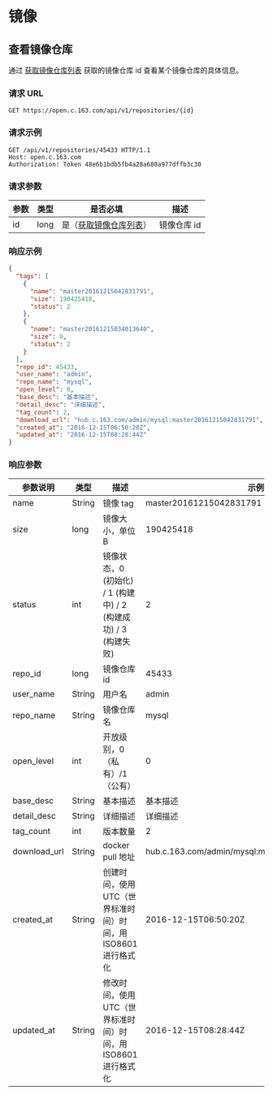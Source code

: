 # 镜像 

## 查看镜像仓库

通过 [获取镜像仓库列表](http://59.111.120.124/?http#5-2) 获取的镜像仓库 id 查看某个镜像仓库的具体信息。

### 请求 URL

`GET https://open.c.163.com/api/v1/repositories/{id}`

### 请求示例

```http
GET /api/v1/repositories/45433 HTTP/1.1
Host: open.c.163.com
Authorization: Token 48e6b1bdb5fb4a28a680a977dffb3c30
```

### 请求参数

| 参数 | 类型 |                是否必填                |     描述    |
|------|------|----------------------------------------|-------------|
| id   | long | 是（[获取镜像仓库列表](../?http#5-2)） | 镜像仓库 id |

### 响应示例

```json
{
  "tags": [
    {
      "name": "master20161215042831791",
      "size": 190425418,
      "status": 2
    },
    {
      "name": "master20161215034013640",
      "size": 0,
      "status": 2
    }
  ],
  "repo_id": 45433,
  "user_name": "admin",
  "repo_name": "mysql",
  "open_level": 0,
  "base_desc": "基本描述",
  "detail_desc": "详细描述",
  "tag_count": 2,
  "download_url": "hub.c.163.com/admin/mysql:master20161215042831791",
  "created_at": "2016-12-15T06:50:20Z",
  "updated_at": "2016-12-15T08:28:44Z"
}
```

### 响应参数

|   参数说明   |  类型  |                               描述                              |                      示例值                       |
|--------------|--------|-----------------------------------------------------------------|---------------------------------------------------|
| name         | String | 镜像 tag                                                        | master20161215042831791                           |
| size         | long   | 镜像大小，单位 B                                                | 190425418                                         |
| status       | int    | 镜像状态，0 (初始化) / 1 (构建中) / 2 (构建成功) / 3 (构建失败) | 2                                                 |
| repo_id      | long   | 镜像仓库 id                                                     | 45433                                             |
| user_name    | String | 用户名                                                          | admin                                             |
| repo_name    | String | 镜像仓库名                                                      | mysql                                             |
| open_level   | int    | 开放级别，0（私有）/1（公有）                                   | 0                                                 |
| base_desc    | String | 基本描述                                                        | 基本描述                                          |
| detail_desc  | String | 详细描述                                                        | 详细描述                                          |
| tag_count    | int    | 版本数量                                                        | 2                                                 |
| download_url | String | docker pull 地址                                                | hub.c.163.com/admin/mysql:master20161215042831791 |
| created_at   | String | 创建时间，使用 UTC（世界标准时间）时间，用 ISO8601 进行格式化   | 2016-12-15T06:50:20Z                              |
| updated_at   | String | 修改时间，使用 UTC（世界标准时间）时间，用 ISO8601 进行格式化   | 2016-12-15T08:28:44Z                              |
